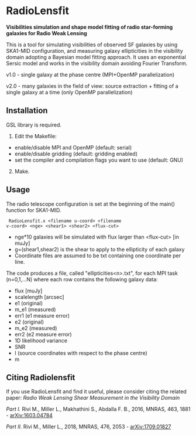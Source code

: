 # RadioLensfit 

**Visibilities simulation and shape model fitting of radio star-forming galaxies for Radio Weak Lensing**

This is a tool for simulating visibilities of observed SF galaxies by using SKA1-MID configuration, and measuring galaxy ellipticities in the visibility domain adopting  a Bayesian model fitting approach. It uses an exponential Sersic model and works in the visibility domain avoiding Fourier Transform. 

v1.0 - single galaxy at the phase centre (MPI+OpenMP parallelization) 

v2.0 - many galaxies in the field of view: source extraction + fitting of a single galaxy at a time (only OpenMP parallelization)

## Installation

GSL library is required.

1) Edit the Makefile:
- enable/disable MPI and OpenMP (default: serial)
- enable/disable gridding (default: gridding enabled)
- set the compiler and compilation flags you want to use (default: GNU)

2) Make.

## Usage
The radio telescope configuration is set at the beginning of the main() function for SKA1-MID.

<code> RadioLensfit.x \<filename u-coord\> \<filename v-coord\> \<nge\> \<shear1\> \<shear2\> \<flux-cut\> </code>

- nge*10 galaxies will be simulated with flux larger than \<flux-cut\> [in muJy]
- g=(shear1,shear2) is the shear to apply to the ellipticity of each galaxy
- Coordinate files are assumed to be txt containing one coordinate per line.

The code produces a file, called "ellipticities\<n\>.txt", for each MPI task (n=0,1,...N) where each row contains the following galaxy data:
>
- flux [muJy]
- scalelength [arcsec]
- e1 (original)
- m_e1 (measured) 
- err1 (e1 measure error) 
- e2 (original) 
- m_e2 (measured)
- err2 (e2 measure error)
- 1D likelihood variance
- SNR
- l (source coordinates with respect to the phase centre) 
- m

## Citing Radiolensfit
If you use RadioLensfit and find it useful, please consider citing the related paper: 
_Radio Weak Lensing Shear Measurement in the Visibility Domain_

_Part  I._ Rivi M., Miller L., Makhathini S., Abdalla F. B., 2016, MNRAS, 463, 1881 - [arXiv:1603.04784](https://arxiv.org/abs/1603.04784)

_Part II._ Rivi M., Miller L., 2018, MNRAS, 476, 2053 - [arXiv:1709.01827](https://arxiv.org/abs/1709.01827)
